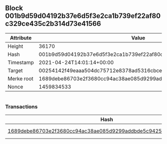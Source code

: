 ## Block 001b9d59d04192b37e6d5f3e2ca1b739ef22af80c329ce435c2b314d73e41566

Attribute | Value
--- | ---
Height | 36170
Hash | 001b9d59d04192b37e6d5f3e2ca1b739ef22af80c329ce435c2b314d73e41566
Timestamp | 2021-04-24T14:01:14+00:00
Target | 00254142f49eaaa504dc75712e8378ad5316cbcead634704b3734b6271167cc4
Merke root | 1689debe86703e2f3680cc94ac38ae085d9299addbde5c9425a56e8044d4b493
Nonce | 1459834533

```

```

### Transactions

Hash | Amount
--- | ---
[1689debe86703e2f3680cc94ac38ae085d9299addbde5c9425a56e8044d4b493](1689debe86703e2f3680cc94ac38ae085d9299addbde5c9425a56e8044d4b493.md) | 10.00000000 SKEPTI 
